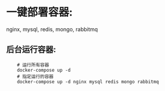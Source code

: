 # 一键部署容器: 
nginx, mysql, redis, mongo, rabbitmq

## 后台运行容器:

```
    # 运行所有容器
    docker-compose up -d
    # 指定运行的容器
    docker-compose up -d nginx mysql redis mongo rabbitmq
```
